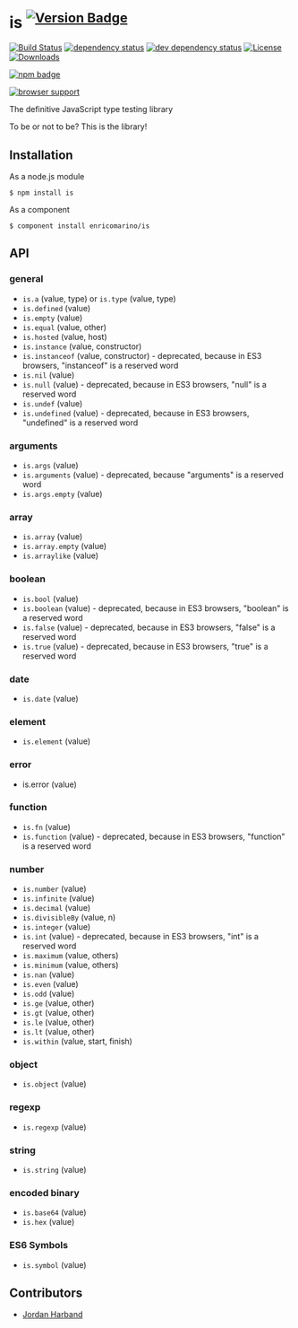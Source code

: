 # is <sup>[![Version Badge][npm-version-svg]][npm-url]</sup>

[![Build Status][travis-svg]][travis-url]
[![dependency status][deps-svg]][deps-url]
[![dev dependency status][dev-deps-svg]][dev-deps-url]
[![License][license-image]][license-url]
[![Downloads][downloads-image]][downloads-url]

[![npm badge][npm-badge-png]][npm-url]

[![browser support][testling-png]][testling-url]

The definitive JavaScript type testing library

To be or not to be? This is the library!

## Installation

As a node.js module

```shell
$ npm install is
```

As a component
```shell
$ component install enricomarino/is
```

## API

### general

 - ``is.a`` (value, type) or ``is.type`` (value, type)
 - ``is.defined`` (value)
 - ``is.empty`` (value)
 - ``is.equal`` (value, other)
 - ``is.hosted`` (value, host)
 - ``is.instance`` (value, constructor)
 - ``is.instanceof`` (value, constructor) - deprecated, because in ES3 browsers, "instanceof" is a reserved word
 - ``is.nil`` (value)
 - ``is.null`` (value) - deprecated, because in ES3 browsers, "null" is a reserved word
 - ``is.undef`` (value)
 - ``is.undefined`` (value) - deprecated, because in ES3 browsers, "undefined" is a reserved word

### arguments

 - ``is.args`` (value)
 - ``is.arguments`` (value) - deprecated, because "arguments" is a reserved word
 - ``is.args.empty`` (value)

### array

 - ``is.array`` (value)
 - ``is.array.empty`` (value)
 - ``is.arraylike`` (value)

### boolean

 - ``is.bool`` (value)
 - ``is.boolean`` (value) - deprecated, because in ES3 browsers, "boolean" is a reserved word
 - ``is.false`` (value) - deprecated, because in ES3 browsers, "false" is a reserved word
 - ``is.true`` (value) - deprecated, because in ES3 browsers, "true" is a reserved word

### date

 - ``is.date`` (value)

### element

 - ``is.element`` (value)

### error

 - is.error (value)

### function

 - ``is.fn`` (value)
 - ``is.function`` (value) - deprecated, because in ES3 browsers, "function" is a reserved word

### number

 - ``is.number`` (value)
 - ``is.infinite`` (value)
 - ``is.decimal`` (value)
 - ``is.divisibleBy`` (value, n)
 - ``is.integer`` (value)
 - ``is.int`` (value) - deprecated, because in ES3 browsers, "int" is a reserved word
 - ``is.maximum`` (value, others)
 - ``is.minimum`` (value, others)
 - ``is.nan`` (value)
 - ``is.even`` (value)
 - ``is.odd`` (value)
 - ``is.ge`` (value, other)
 - ``is.gt`` (value, other)
 - ``is.le`` (value, other)
 - ``is.lt`` (value, other)
 - ``is.within`` (value, start, finish)

### object

 - ``is.object`` (value)

### regexp

 - ``is.regexp`` (value)

### string

 - ``is.string`` (value)

### encoded binary

 - ``is.base64`` (value)
 - ``is.hex`` (value)

### ES6 Symbols
 - ``is.symbol`` (value)


## Contributors

- [Jordan Harband](https://github.com/ljharb)

[npm-url]: https://npmjs.org/package/is
[npm-version-svg]: http://versionbadg.es/enricomarino/is.svg
[travis-svg]: https://travis-ci.org/enricomarino/is.svg
[travis-url]: https://travis-ci.org/enricomarino/is
[deps-svg]: https://david-dm.org/enricomarino/is.svg
[deps-url]: https://david-dm.org/enricomarino/is
[dev-deps-svg]: https://david-dm.org/enricomarino/is/dev-status.svg
[dev-deps-url]: https://david-dm.org/enricomarino/is#info=devDependencies
[testling-png]: https://ci.testling.com/enricomarino/is.png
[testling-url]: https://ci.testling.com/enricomarino/is
[npm-badge-png]: https://nodei.co/npm/is.png?downloads=true&stars=true
[license-image]: http://img.shields.io/npm/l/is.svg
[license-url]: LICENSE.md
[downloads-image]: http://img.shields.io/npm/dm/is.svg
[downloads-url]: http://npm-stat.com/charts.html?package=is
